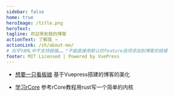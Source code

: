 ```yaml
---
sidebar: false
home: true
heroImage: /title.png
heroText: 
tagline: 欢迎来到我的博客
actionText: 了解我 →
actionLink: /zh/about-me/
# 似乎YAML中不支持链接……？不能直接用默认的feature选项添加到博客的链接
footer: MIT Licensed | Powered by VuePress
---
```


                                              
 
 -  [想要一只看板娘](/zh/blogs/20200818/) 基于Vuepress搭建的博客的美化
 
 
 -  [学习rCore](/zh/blogs/20200817/) 参考rCore教程用rust写一个简单的内核
 